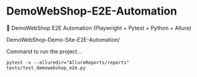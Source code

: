 # DemoWebShop-E2E-Automation
🛒 DemoWebShop E2E Automation (Playwright + Pytest + Python + Allure)

DemoWebShop-Demo-Site-E2E-Automation/

Command to run the project...

    pytest -v --alluredir="AllureReports/reports" tests/test_demowebshop_e2e.py
